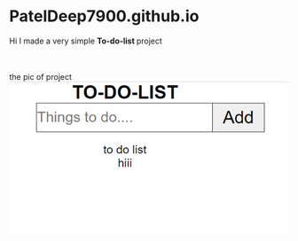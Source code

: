 # PatelDeep7900.github.io
Hi I made a very simple <b>To-do-list </b>project

<br><br>the pic of project<br>
<img src="https://github.com/PatelDeep7900/PatelDeep7900.github.io/blob/main/To-do-list.png"> </a>
